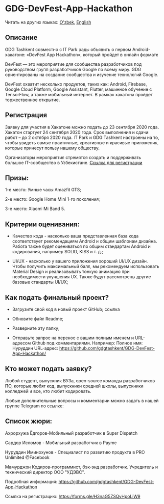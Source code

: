 # GDG-DevFest-App-Hackathon
Читать на других языках: [O'zbek](./README.uz.md), [English](./README.md)

## Описание
GDG Tashkent совместно с IT Park рады объявить о первом Android-хакатоне: «DevFest App Hackathon», который пройдет в онлайн формате

DevFest — это мероприятие для сообщества разработчиков под руководством групп разработчиков Google по всему миру. GDG ориентированы на создание сообщества и изучение технологий Google.

DevFest охватит несколько продуктов, таких как: Android, Firebase, Google Cloud Platform, Google Assistant, Flutter, машинное обучение с TensorFlow, а также мобильный интернет. В рамках хакатона пройдет торжественное открытие.

## Регистрация
Заявку для участия в Хакатоне можно подать до 23 сентября 2020 года. Хакатон стартует 24 сентября 2020 года. Срок выполнения и сдачи работ – до 2 октября 2020 года. IT Park и GDG Tashkent настроены на то, чтобы увидеть самые практичные, креативные и красивые приложения, которые принесут пользу нашему обществу.

Организаторы мероприятия стремятся создать и поддерживать большое IT-сообщество в Узбекистане.
[Ссылка для регистрации](https://forms.gle/H3naG5ZSQvHpoLiW9)

## Призы:

1-е место: Умные часы Amazfit GTS;

2-е место: Google Home Mini 1-го поколения;

3-е место: Xiaomi Mi Band 5.

## Критерии оценивания:

- Качество кода - насколько ваша представленная база кода соответствует рекомендациям Android и общим шаблонам дизайна. Работа также будет оцениваться по общим стандартам Android и кодирования, например SOLID, KISS и т. д.;

- UI/UX - насколько у вашего приложения хороший UI/UX дизайн. Чтобы получить максимальный балл, мы рекомендуем использовать Material Design и реализовывать тонкую анимацию при необходимости улучшения UX. Также будут рассмотрены другие базовые стандарты UI/UX;

## Как подать финальный проект?

- Загрузите свой код в новый проект GitHub; ссылка

- Обновите файл Readme;

- Разверните эту папку;

- Отправьте запрос на перенос с вашим полным именем и URL-адресом Github под комментариями. 
Например: 
Полное имя: Нуруддин 
URL-адрес: https://github.com/gdgtashkent/GDG-DevFest-App-Hackathon/

## Кто может подать заявку?

Любой студент, выпускник ВУЗа, open-source команды разработчиков ПО, которые любят код, выпускники средней школы, выпускники колледжей и все, кто любит кодировать.

Любые дополнительные вопросы и комментарии можно задать в нашей группе Telegram по ссылке:

## Список жюри:

Ахрорхужа Ёдгоров-Мобильный разработчик в Super Dispatch

Сардор Исломов - Мобильный разработчик в Payme

Нуруддин Иминохунов - Специалист по развитию продукта в PRO Unlimited @Facebook

Мамурджон Кодиров-программист, бэк-энд разработчик. Учредитель и технический директор ООО "УДЭВС".

Подробная информация: https://github.com/gdgtashkent/GDG-DevFest-App-Hackathon

Ссылка на регистрацию: https://forms.gle/H3naG5ZSQvHpoLiW9
